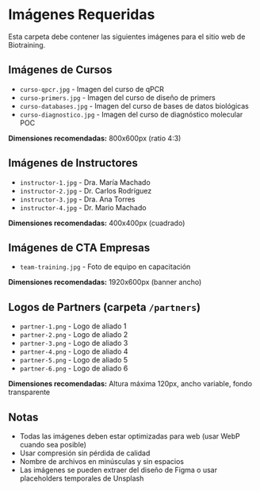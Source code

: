 # Imágenes Requeridas

Esta carpeta debe contener las siguientes imágenes para el sitio web de Biotraining.

## Imágenes de Cursos
- `curso-qpcr.jpg` - Imagen del curso de qPCR
- `curso-primers.jpg` - Imagen del curso de diseño de primers
- `curso-databases.jpg` - Imagen del curso de bases de datos biológicas
- `curso-diagnostico.jpg` - Imagen del curso de diagnóstico molecular POC

**Dimensiones recomendadas:** 800x600px (ratio 4:3)

## Imágenes de Instructores
- `instructor-1.jpg` - Dra. María Machado
- `instructor-2.jpg` - Dr. Carlos Rodríguez
- `instructor-3.jpg` - Dra. Ana Torres
- `instructor-4.jpg` - Dr. Mario Machado

**Dimensiones recomendadas:** 400x400px (cuadrado)

## Imágenes de CTA Empresas
- `team-training.jpg` - Foto de equipo en capacitación

**Dimensiones recomendadas:** 1920x600px (banner ancho)

## Logos de Partners (carpeta `/partners`)
- `partner-1.png` - Logo de aliado 1
- `partner-2.png` - Logo de aliado 2
- `partner-3.png` - Logo de aliado 3
- `partner-4.png` - Logo de aliado 4
- `partner-5.png` - Logo de aliado 5
- `partner-6.png` - Logo de aliado 6

**Dimensiones recomendadas:** Altura máxima 120px, ancho variable, fondo transparente

## Notas
- Todas las imágenes deben estar optimizadas para web (usar WebP cuando sea posible)
- Usar compresión sin pérdida de calidad
- Nombre de archivos en minúsculas y sin espacios
- Las imágenes se pueden extraer del diseño de Figma o usar placeholders temporales de Unsplash
